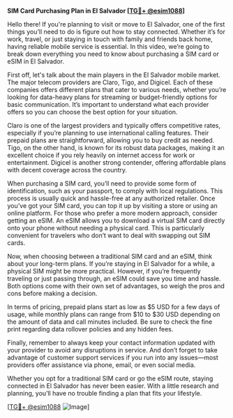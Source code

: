 **SIM Card Purchasing Plan in El Salvador [[TG💪+ @esim1088](https://t.me/s/esim1088)]**

Hello there! If you're planning to visit or move to El Salvador, one of the first things you’ll need to do is figure out how to stay connected. Whether it’s for work, travel, or just staying in touch with family and friends back home, having reliable mobile service is essential. In this video, we’re going to break down everything you need to know about purchasing a SIM card or eSIM in El Salvador.

First off, let's talk about the main players in the El Salvador mobile market. The major telecom providers are Claro, Tigo, and Digicel. Each of these companies offers different plans that cater to various needs, whether you’re looking for data-heavy plans for streaming or budget-friendly options for basic communication. It’s important to understand what each provider offers so you can choose the best option for your situation.

Claro is one of the largest providers and typically offers competitive rates, especially if you’re planning to use international calling features. Their prepaid plans are straightforward, allowing you to buy credit as needed. Tigo, on the other hand, is known for its robust data packages, making it an excellent choice if you rely heavily on internet access for work or entertainment. Digicel is another strong contender, offering affordable plans with decent coverage across the country.

When purchasing a SIM card, you’ll need to provide some form of identification, such as your passport, to comply with local regulations. This process is usually quick and hassle-free at any authorized retailer. Once you’ve got your SIM card, you can top it up by visiting a store or using an online platform. For those who prefer a more modern approach, consider getting an eSIM. An eSIM allows you to download a virtual SIM card directly onto your phone without needing a physical card. This is particularly convenient for travelers who don’t want to deal with swapping out SIM cards.

Now, when choosing between a traditional SIM card and an eSIM, think about your long-term plans. If you’re staying in El Salvador for a while, a physical SIM might be more practical. However, if you’re frequently traveling or just passing through, an eSIM could save you time and hassle. Both options come with their own set of advantages, so weigh the pros and cons before making a decision.

In terms of pricing, prepaid plans start as low as $5 USD for a few days of usage, while monthly plans can range from $10 to $30 USD depending on the amount of data and call minutes included. Be sure to check the fine print regarding data rollover policies and any hidden fees.

Finally, remember to always keep your contact information updated with your provider to avoid any disruptions in service. And don’t forget to take advantage of customer support services if you run into any issues—most providers offer assistance via phone, email, or even social media.

Whether you opt for a traditional SIM card or go the eSIM route, staying connected in El Salvador has never been easier. With a little research and planning, you’ll have no trouble finding a plan that fits your lifestyle.

[[TG💪+ @esim1088](https://t.me/s/esim1088) ![Image](https://i.postimg.cc/Y0z9fWf4/image.png)]